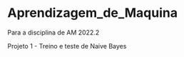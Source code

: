 # Aprendizagem_de_Maquina
Para a disciplina de AM 2022.2

Projeto 1 - Treino e teste de Naive Bayes
